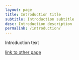 ```yaml
---
layout: page
title: Introduction title
subtitle: Introduction subtitle
desc: Introduction description
permalink: /introduction/
---
```


Introduction text

[link to other page](design_structure_matrix.md)


</div>

